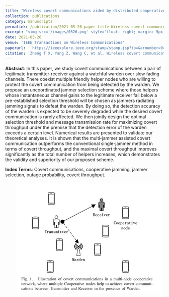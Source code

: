 ```yaml
---
title: "Wireless covert communications aided by distributed cooperative jamming over slow fading channels"
collection: publications
category: manuscripts
permalink: /publication/2021-05-26-paper-title-Wireless covert communications aided by distributed cooperative jamming over slow fading channels
excerpt: "<img src='/images/0526.png' style='float: right; margin: 5px;'>We investigates wireless covert communications aided by distributed cooperative jamming over slow fading channels. It proposes an uncoordinated jammer selection scheme where friendly nodes with low channel gains to the receiver are chosen as jammers to confuse the warden. The optimal selection threshold and transmission rate are jointly designed to maximize covert throughput under a covertness constraint. Results show that the multi-jammer scheme outperforms single-jammer methods and that the covert throughput improves significantly with more cooperative nodes, demonstrating the effectiveness of the proposed scheme."
date: 2021-05-26
venue: 'IEEE Transactions on Wireless Communications'
paperurl: ' https://ieeexplore.ieee.org/stamp/stamp.jsp?tp=&arnumber=9442311 '
citation: 'Zheng T X, Yang Z, Wang C, et al. Wireless covert communications aided by distributed cooperative jamming over slow fading channels[J]. IEEE Transactions on Wireless Communications, 2021, 20(11): 7026-7039.'
---
```




**Abstract**: In this paper, we study covert communications between a pair of legitimate transmitter-receiver against a watchful warden over slow fading channels. There coexist multiple friendly helper nodes who are willing to protect the covert communication from being detected by the warden. We propose an uncoordinated jammer selection scheme where those helpers whose instantaneous channel gains to the legitimate receiver fall below a pre-established selection threshold will be chosen as jammers radiating jamming signals to defeat the warden. By doing so, the detection accuracy of the warden is expected to be severely degraded while the desired covert communication is rarely affected. We then jointly design the optimal selection threshold and message transmission rate for maximizing covert throughput under the premise that the detection error of the warden exceeds a certain level. Numerical results are presented to validate our theoretical analyses. It is shown that the multi-jammer assisted covert communication outperforms the conventional single-jammer method in terms of covert throughput, and the maximal covert throughput improves significantly as the total number of helpers increases, which demonstrates the validity and superiority of our proposed scheme.


**Index Terms**: Covert communications, cooperative jamming, jammer selection, outage probability, covert throughput.


<img src='/images/0526.png' style='float: right; margin: 5px;'>
